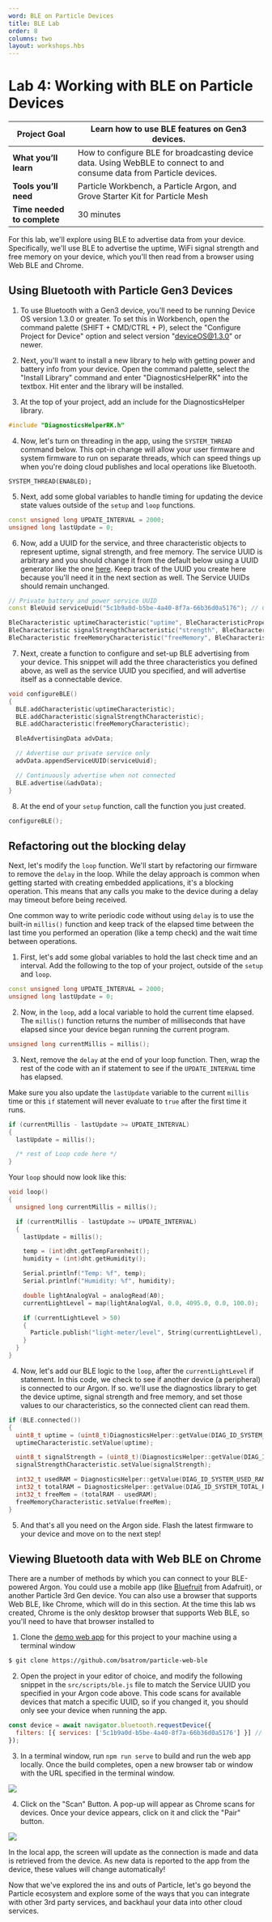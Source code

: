 ```yaml
---
word: BLE on Particle Devices
title: BLE Lab
order: 8
columns: two
layout: workshops.hbs
---
```


# Lab 4: Working with BLE on Particle Devices

| **Project Goal**            | Learn how to use BLE features on Gen3 devices.                         |
| --------------------------- | --------------------------------------------------------------------------------------------------------- |
| **What you’ll learn**       | How to configure BLE for broadcasting device data. Using WebBLE to connect to and consume data from Particle devices.                               |
| **Tools you’ll need**       | Particle Workbench, a Particle Argon, and Grove Starter Kit for Particle Mesh |
| **Time needed to complete** | 30 minutes                                                                                                |
For this lab, we'll explore using BLE to advertise data from your device. Specifically, we'll use BLE to advertise the uptime, WiFi signal strength and free memory on your device, which you'll then read from a browser using Web BLE and Chrome.

## Using Bluetooth with Particle Gen3 Devices

1. To use Bluetooth with a Gen3 device, you'll need to be running Device OS version 1.3.0 or greater. To set this in Workbench, open the command palette (SHIFT + CMD/CTRL + P), select the "Configure Project for Device" option and select version "deviceOS@1.3.0" or newer.

2. Next, you'll want to install a new library to help with getting power and battery info from your device. Open the command palette, select the "Install Library" command and enter "DiagnosticsHelperRK" into the textbox. Hit enter and the library will be installed.

3. At the top of your project, add an include for the DiagnosticsHelper library.
```cpp
#include "DiagnosticsHelperRK.h"
```
4. Now, let's turn on threading in the app, using the `SYSTEM_THREAD` command below. This opt-in change will allow your user firmware and system firmware to run on separate threads, which can speed things up when you're doing cloud publishes and local operations like Bluetooth.
```
SYSTEM_THREAD(ENABLED);
```
5. Next, add some global variables to handle timing for updating the device state values outside of the `setup` and `loop` functions.
```cpp
const unsigned long UPDATE_INTERVAL = 2000;
unsigned long lastUpdate = 0;
```
6. Now, add a UUID for the service, and three characteristic objects to represent uptime, signal strength, and free memory. The service UUID is arbitrary and you should change it from the default below using a UUID generator like the one [here](https://www.uuidgenerator.net/). Keep track of the UUID you create here  because you'll need it in the next section as well. The Service UUIDs should remain unchanged.
  ```cpp
  // Private battery and power service UUID
  const BleUuid serviceUuid("5c1b9a0d-b5be-4a40-8f7a-66b36d0a5176"); // CHANGE ME

  BleCharacteristic uptimeCharacteristic("uptime", BleCharacteristicProperty::NOTIFY, BleUuid("fdcf4a3f-3fed-4ed2-84e6-04bbb9ae04d4"), serviceUuid);
  BleCharacteristic signalStrengthCharacteristic("strength", BleCharacteristicProperty::NOTIFY, BleUuid("cc97c20c-5822-4800-ade5-1f661d2133ee"), serviceUuid);
  BleCharacteristic freeMemoryCharacteristic("freeMemory", BleCharacteristicProperty::NOTIFY, BleUuid("d2b26bf3-9792-42fc-9e8a-41f6107df04c"), serviceUuid);
  ```
7. Next, create a function to configure and set-up BLE advertising from your device. This snippet will add the three characteristics you defined above, as well as the service UUID you specified, and will advertise itself as a connectable device.
```cpp
void configureBLE()
{
  BLE.addCharacteristic(uptimeCharacteristic);
  BLE.addCharacteristic(signalStrengthCharacteristic);
  BLE.addCharacteristic(freeMemoryCharacteristic);

  BleAdvertisingData advData;

  // Advertise our private service only
  advData.appendServiceUUID(serviceUuid);

  // Continuously advertise when not connected
  BLE.advertise(&advData);
}
```
8. At the end of your `setup` function, call the function you just created.
```cpp
configureBLE();
```

## Refactoring out the blocking delay

Next, let's modify the `loop` function. We'll start by refactoring our firmware to remove the `delay` in the loop. While the delay approach is common when getting started with creating embedded applications, it's a blocking operation. This means that any calls you make to the device during a delay may timeout before being received.

One common way to write periodic code without using `delay` is to use the built-in `millis()` function and keep track of the elapsed time between the last time you performed an operation (like a temp check) and the wait time between operations.

1. First, let's add some global variables to hold the last check time and an interval. Add the following to the top of your project, outside of the `setup` and `loop`.
```cpp
const unsigned long UPDATE_INTERVAL = 2000;
unsigned long lastUpdate = 0;
```
2. Now, in the `loop`, add a local variable to hold the current time elapsed. The `millis()` function returns the number of milliseconds that have elapsed since your device began running the current program. 
```cpp
unsigned long currentMillis = millis();
```
3. Next, remove the `delay` at the end of your loop function. Then, wrap the rest of the code with an if statement to see if the `UPDATE_INTERVAL` time has elapsed.

  Make sure you also update the `lastUpdate` variable to the current `millis` time or this `if` statement will never evaluate to `true` after the first time it runs.
```cpp
if (currentMillis - lastUpdate >= UPDATE_INTERVAL)
{
  lastUpdate = millis();

  /* rest of Loop code here */ 
}
```
Your `loop` should now look like this:
```cpp
void loop()
{
  unsigned long currentMillis = millis();

  if (currentMillis - lastUpdate >= UPDATE_INTERVAL)
  {
    lastUpdate = millis();

    temp = (int)dht.getTempFarenheit();
    humidity = (int)dht.getHumidity();

    Serial.printlnf("Temp: %f", temp);
    Serial.printlnf("Humidity: %f", humidity);

    double lightAnalogVal = analogRead(A0);
    currentLightLevel = map(lightAnalogVal, 0.0, 4095.0, 0.0, 100.0);

    if (currentLightLevel > 50)
    {
      Particle.publish("light-meter/level", String(currentLightLevel), PRIVATE);
    }
  }
}
```
4. Now, let's add our BLE logic to the `loop`, after the `currentLightLevel` if statement. In this code, we check to see if another device (a peripheral) is connected to our Argon. If so. we'll use the diagnostics library to get the device uptime, signal strength and free memory, and set those values to our characteristics, so the connected client can read them.
```cpp
if (BLE.connected())
{
  uint8_t uptime = (uint8_t)DiagnosticsHelper::getValue(DIAG_ID_SYSTEM_UPTIME);
  uptimeCharacteristic.setValue(uptime);

  uint8_t signalStrength = (uint8_t)(DiagnosticsHelper::getValue(DIAG_ID_NETWORK_SIGNAL_STRENGTH) >> 8);
  signalStrengthCharacteristic.setValue(signalStrength);

  int32_t usedRAM = DiagnosticsHelper::getValue(DIAG_ID_SYSTEM_USED_RAM);
  int32_t totalRAM = DiagnosticsHelper::getValue(DIAG_ID_SYSTEM_TOTAL_RAM);
  int32_t freeMem = (totalRAM - usedRAM);
  freeMemoryCharacteristic.setValue(freeMem);
}
```
5. And that's all you need on the Argon side. Flash the latest firmware to your device and move on to the next step!

## Viewing Bluetooth data with Web BLE on Chrome

There are a number of methods by which you can connect to your BLE-powered Argon. You could use a mobile app (like [Bluefruit](https://apps.apple.com/us/app/adafruit-bluefruit-le-connect/id830125974) from Adafruit), or another Particle 3rd Gen device. You can also use a browser that supports Web BLE, like Chrome, which will do in this section. At the time this lab ws created, Chrome is the only desktop browser that supports Web BLE, so you'll need to have that browser installed to 

1. Clone the [demo web app](https://github.com/bsatrom/particle-web-ble) for this project to your machine using a terminal window
```bash
$ git clone https://github.com/bsatrom/particle-web-ble
```
2. Open the project in your editor of choice, and modify the following snippet in the `src/scripts/ble.js` file to match the Service UUID you specified in your Argon code above. This code scans for available devices that match a specific UUID, so if you changed it, you should only see your device when running the app.
```js
const device = await navigator.bluetooth.requestDevice({
  filters: [{ services: ['5c1b9a0d-b5be-4a40-8f7a-66b36d0a5176'] }] // CHANGE ME
});
```
3. In a terminal window, run `npm run serve` to build and run the web app locally. Once the build completes, open a new browser tab or window with the URL specified in the terminal window.

![](/assets/images/workshops/particle-101/02/vue-serve.png)

4. Click on the "Scan" Button. A pop-up will appear as Chrome scans for devices. Once your device appears, click on it and click the "Pair" button. 

![](/assets/images/workshops/particle-101/02/ble-demo.gif)

In the local app, the screen will update as the connection is made and data is retrieved from the device. As new data is reported to the app from the device, these values will change automatically!

Now that we've explored the ins and outs of Particle, let's go beyond the Particle ecosystem and explore some of the ways that you can integrate with other 3rd party services, and backhaul your data into other cloud services.
